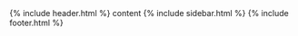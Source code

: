 ---
---
<html>
<head></head>
<body>
{% include header.html %}
content
{% include sidebar.html %}
{% include footer.html %}
</body>
</html>
